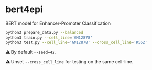 # bert4epi
BERT model for Enhancer-Promoter Classification

```bash
python3 prepare_data.py --balanced
python3 train.py --cell_line='GM12878'
python3 test.py --cell_line='GM12878' --cross_cell_line='K562'
```
:warning: By default `--seed=42`.

:warning: Unset `--cross_cell_line` for testing on the same cell-line.
